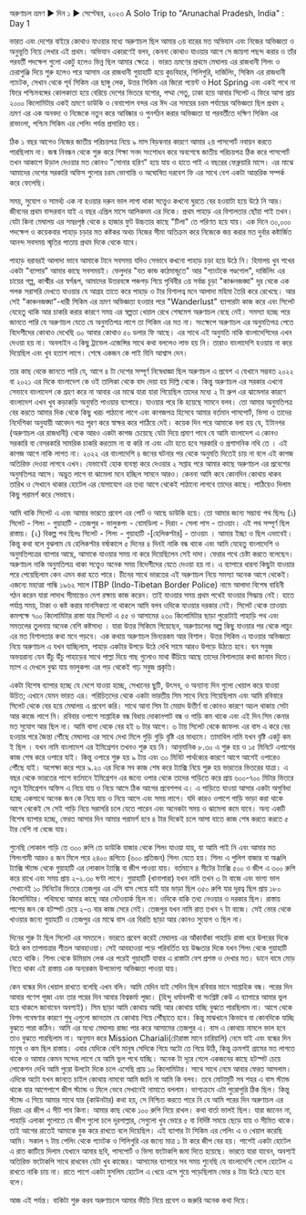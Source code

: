 অরুণাচল ভ্রমণ ▶ দিন ১ ▶ সেপ্টেম্বর, ২০২৩
A Solo Trip to "Arunachal Pradesh, India" : Day 1

ভারত এবং দেশের বাইরে কোথাও যাওয়ার মধ্যে অরুণাচল ছিল আমার ৩য় বারের মত অভিযান এবং নিজের অভিজ্ঞতা ও অনুভূতি নিয়ে লেখার এই প্রথম। অভিযান একারণেই বলব, কেননা কোথাও যাওয়ার আগে সে জায়গা পছন্দ করার ও তাঁর পরবর্তী পদক্ষেপ গুলো একটু হলেও ভিন্ন ছিল আমার ক্ষেত্রে । ভারত ভ্রমণের প্রথমে মেঘালয় এর রাজধানী শিলং ও চেরাপুঞ্জি দিয়ে শুরু হলেও পরে আসাম এর রাজধানী গুয়াহাটি হয়ে কুচবিহার, শিলিগুরি, দার্জিলিং, সিকিম এর রাজধানী গ্যাংটক, সেখান থেকে পূর্ব সিকিম এর ছাঙ্গু লেক, উত্তর সিকিম এর জিরো পয়েন্ট ও Hot Spring এবং একই পথে না ফিরে পশ্চিমবঙ্গের কোলকাতা হয়ে বেরিয়ে দেশের ভিতরে যশোর, পদ্মা সেতু, ঢাকা হয়ে আবার সিলেট এ ফিরে আসা প্রায় ২০০০ কিলোমিটার একই ভ্রমণে ডাউকি ও বেনাপোল বন্দর এর ঈদ এর সময়ের চরম পর্যায়ের অভিজ্ঞতা ছিল প্রথম ২ ভ্রমণ এর এক অনবদ্য ও নিজেকে নতুন করে আবিষ্কার ও পুনর্গঠন করার অভিজ্ঞতা যা পরবর্তীতে দক্ষিণ সিকিম এর রাভাংলা, পশ্চিম সিকিম এর পেলিং পর্যন্ত প্রসারিত হয়।

ঠিক ১ বছর আগেও নিজের জাতীয় পরিচয়পত্র নিয়ে ৯ মাস বিড়ম্বনার কারণে আমার ২য় পাসপোর্ট নবায়ন করতে পারছিলাম না। জন্ম নিবন্ধন থেকে শুরু করে শিক্ষা সনদ সংশোধন করে অবশেষে জাতীয় পরিচয়পত্র ঠিক করে পাসপোর্ট তখন আকাশে উড়াল দেওয়ার মত কোনও "সোনার হরিণ" হয়ে যায় ও হাতে পাই এ বছরের ফেব্রুয়ারি মাসে। এর মাঝে আমাদের দেশের সরকারি অফিস গুলোর চরম ভোগান্তি ও অঘোষিত দরবেশ ফি এর সাথে বেশ একটা আন্তরিক সম্পর্ক করে ফেলেছি। 

সময়, সুযোগ ও সামর্থ্য এক না হওয়ার দরুন ভাল লাগা থাকা সত্ত্বেও কখনো ঘুরতে বের হওয়াটা হয়ে উঠে নি আর। জীবনের প্রথম বান্দরবান যাই এ বছর এপ্রিল মাসে আলিকদম এর দিকে। প্রথম পাহাড় এর বিশালতার ছোঁয়া পাই তখন। যেটা কিনা মেঘালয় এর সমদ্রপৃষ্ঠ থেকে ৪ হাজার ফুট উচ্চতার কাছে "টিলা" তে পরিণত হয়ে যায়। এক দিনে ৩০,০০০ পদক্ষেপ ও কয়েকবার পাহাড় চড়ার মত কষ্টকর অথচ নিজের সীমা অতিক্রম করে নিজেকে জয় করার মত দুর্বার কষ্টার্জিত আনন্দ সবসময় স্মৃতির পাতায় প্রথম দিকে থেকে যাবে।

পাহাড় বরাবরই আলাদা ভাবে আমাকে টানে সবসময় যদিও সেভাবে কখনো পাহাড় চড়া হয়ে উঠে নি। হিমালয় খুব শখের একটা "ব্যাপার" আমার কাছে সবসময়ই। ফেলুদার "যত কান্ড কাঠমান্ডুতে" আর "গ্যাংটকে গণ্ডগোল", দার্জিলিং এর চায়ের গল্প, কাশ্মীর এর স্বর্গরূপ, আমাদের উত্তরবঙ্গে পঞ্চগড় গিয়ে পৃথিবীর ৩য় সর্বচ্চ চূড়া "কাঞ্চনজঙ্ঘা" দূর থেকে এক পলক সরাসরি দেখতে যাওয়ার যে আগ্রহ তাতে করে পাহাড় ও টার বিশালত্ব মনে আলাদা মহিমা তৈরি করে রেখেছে। আর সেই "কাঞ্চনজঙ্ঘা"-ধারী সিকিম এর ভ্রমণ অভিজ্ঞতা হওয়ার পরে "Wanderlust" ব্যাপারটা কাজ করে এবং সিলেট যেহেতু থাকি আর চাকরি করার কারণে সময় এর স্বল্পতা খেয়াল রেখে শেষমেশ অরুণাচল বেছে নেই। সমস্যা হচ্ছে পরে জানতে পারি যে অরুণাচল যেতে যে অনুমতিপত্র লাগে তা সিকিম এর মত না। সংক্ষেপে অরুণাচল এর অনুমতিপত্র পেতে বিদেশীদের কোথাও দেখেছি ৩০ আবার কোথাও ৫০ ডলার ফি আছে। এর সাথে এই অনুমতি নাকি বাংলাদেশিদের এখন দেওয়া হয় না। অনলাইন এ কিছু ট্রাভেল এজেন্সির সাথে কথা বললেও লাভ হয় নি। তারাও বাংলাদেশি হওয়ায় না করে দিয়েছিল এবং খুব হতাশ লাগে। শেষে একজন কে পাই যিনি আশ্বাস দেন। 

তার কাছ থেকে জানতে পারি যে, আগে ৪ টা দেশের সম্পূর্ণ নিষেধাজ্ঞা ছিল অরুণাচল এ প্রবেশ এ যেখানে সম্ভবত ২০২২ বা ২০২১ এর দিকে বাংলাদেশ কে ওই তালিকা থেকে বাদ দেয়া হয় দিল্লি থেকে। কিন্তু অরুণাচল এর সরকার এখনো সেভাবে বাংলাদেশ কে গ্রহণ করে না আবার এর মাঝে যারা যারা গিয়েছিল তাদের মধ্যে ২ টা গ্রুপ এর ঝামেলার কারণে বাংলাদেশ এখন খুব কড়াকড়ি অনুমতি পাওয়ার ব্যাপারে। যাওয়ার পরে কি হয়েছে সামনে বলব। তো আমার অনুমতিপত্র বের করতে আমার দিক থেকে কিছু খরচ পাঠানো লাগে এবং কাগজপত্র হিসেবে আমার বর্তমান পাসপোর্ট, ভিসা ও তাদের নির্দেশিকা অনুযায়ী আবেদন পত্র পূরণ করে স্বাক্ষর করে পাঠিয়ে দেই। কয়েক দিন পরে আমাকে বলা হয় যে, ইটানগর (অরুণাচল এর রাজধানী) থেকে আরও একটা কাগজ চেয়েছে যেটা দিয়ে প্রমাণ পাবে যে আমি বাংলাদেশ এ কোনও সরকারি বা বেসরকারি সামরিক চাকরি করতাম না বা করি না এবং এটা হতে হবে সরকারি ও প্রশাসনিক নথি তে । এই কাগজ আগে নাকি লাগত না। ২০২২ এর বাংলাদেশি ৪ জনের ঘটনার পর থেকে অনুমতি দিতেই চায় না বলে এই কাগজ অতিরিক্ত দেওয়া লাগবে এখন। যেভাবেই হোক ব্যবস্থা করে দেওয়ার ২ সপ্তাহ পরে আমার কাছে অরুণাচল এর প্রবেশের অনুমতিপত্র আসে। অদ্ভুত লাগে বা ঝামেলা মনে হচ্ছিল সামনে আরও। কেননা আমি কবে কোনদিন কোথায় থাকব তারিখ ও সেখানে থাকার হোটেল এর যোগাযোগ এর তথ্য আগে থেকেই পাঠানো লাগবে তাদের কাছে। পাঠিয়েও দিলাম কিছু পরামর্শ করে সেভাবে। 

আমি থাকি সিলেট এ এবং আমার ভারতে প্রবেশ এর পোর্ট ও আছে ডাউকি হয়ে। তো আমার জন্যে সম্ভাব্য পথ ছিলঃ  (১) সিলেট - শিলং - গুয়াহাটি - তেজপুর - ভালুকপং - বোমডিলা - দিরাং - সেলা পাস - তাওয়াং। এই পথ সম্পূর্ণ ছিল রাস্তায়। (২) বিকল্প পথ ছিলঃ  সিলেট - শিলং - গুয়াহাটি -[হেলিকপ্টার] - তাওয়াং । আমার ইচ্ছা ও ছিল এভাবেই। কিন্তু কথা বলে বুঝলাম যে হেলিকপ্টার বর্ষাকালে ৫ দিনের ৪ দিনই নাকি বন্ধ থাকে এবং আমি যেহেতু বাংলাদেশি ও অনুমতিপত্রের ব্যাপার আছে, আমাকে যাওয়ার সময় না করে দিয়েছিলেন সেই দাদা। ফেরার পথে চেষ্টা করতে বলেছেন। অরুণাচল নাকি অনুমতিপত্র থাকা সত্ত্বেও অনেক সময় বিদেশীদের যেতে দেওয়া হয় না। এ ব্যাপারে ধারনা কিছুটা যাওয়ার পরে পেয়েছিলাম কেন এমন করা হতে পারে। চীনের সাথে ভারতের এই অরুণাচল নিয়ে সমস্যা অনেক আগে থেকেই। এজন্যে মহাত্মা গান্ধি ১৯৬২ সালে ITBP (Indo-Tibetan Border Police) নামে আলাদা বিশেষ বাহিনী গঠন করেন যারা লাদাখ সীমান্তেও দেশ রক্ষায় কাজ করেন। তাই যাওয়ার সময় প্রথম পথেই যাওয়ার সিদ্ধান্ত নেই। হাতে পর্যাপ্ত সময়, টাকা ও কষ্ট করার মানসিকতা না থাকলে আমি বলব ওদিকে যাওয়ার দরকার নেই। সিলেট থেকে তাওয়াং কমপক্ষে ৭০০ কিলোমিটার রাস্তা যার সিলেট এ ৫৫ ও আসামের ২৩০ কিলোমিটার ছাড়া পুরোটাই পাহাড়ি পথ এবং সমতলের তুলনায় অনেক বেশি কষ্টসাধ্য । যারা উত্তর সিকিমে গিয়েছেন, অরুণাচলের অল্প কিছু যাওয়ার পর থেকে লাচুং এর মত বিশালতার কথা মনে পড়বে। এক কথায় অরুণাচল ভিন্যরকম আর বিশাল। উত্তর সিকিম এ যাওয়ার অভিজ্ঞতা নিয়ে অরুণাচল এ যখন যাচ্ছিলাম, পাহাড় একটার উপড়ে উঠে দেখি সামে আরও উপড়ে উঠতে হবে। ঘন সবুজ অভয়রান্য যেন উঁচু উঁচু পাহাড়ের সাথে পাল্লা দিয়ে গাছ গুলোও মাথা উঁচিয়ে আছে তাদের বিশালতার কথা জানান দিতে। ম্যাপ এ দেখলে বুঝা যায় ভালুকপং এর পড় থেকেই গাঢ় সবুজ প্রকৃতি।  

একটা বিশেষ ব্যাপার হচ্ছে যে দেশে যাওয়া হচ্ছে, সেখানের ছুটি, উৎসব, ও অন্যান্য দিন গুলো খেয়াল করে যাওয়া উচিত; এখানে যেমন ভারত এর। পরিচিতদের থেকে একটা ভারতীয় সিম সাথে নিয়ে গিয়েছিলাম এবং আমি রবিবারে সিলেট থেকে বের হয়ে মেঘালয় এ প্রবেশ করি। সাথে আনা সিম টা মেয়াদ উত্তীর্ণ বা কোনও কারণে অচল থাকায় সেটা আর কাজে লাগে নি। রবিবার ওপাশে সাপ্তাহিক বন্ধ বিধায় দোকানপাট বন্ধ ও গাড়ি কম থাকে এবং এই দিন সিম কেনার মত সুযোগ আর ছিল না। আমি বাসা থেকে বের হই ৬ টার আগে। ৬ টায় সিলেট থেকে জাফলং এর বাস এ করে বের হওয়ার পরে জৈন্তা পৌঁছে মেঘালয় এর সাথে দেখা মিলে গুড়ি গুড়ি বৃষ্টি এর মাধ্যমে। তামাবিল নামি যখন বৃষ্টি একটু কম ই ছিল । যখন নামি বাংলাদেশ এর ইমিগ্রেশন তখনও শুরু হয় নি। আনুমানিক ৮.৩০ এ শুরু হয় ও ১৫ মিনিটে এপাশের কাজ শেষ করে ওপারে যাই। কিন্তু ওপারে শুরু হয় ৯ টায় এবং ৩০ মিনিট পার্থক্যের কারণে আগে আগেই ওপারেও পৌঁছে যাই। অপেক্ষা করে পরে ৯.২০ এর দিকে সব কাজ শেষ করে ট্যাক্সি নিয়ে শুরু হয় ভারতের ভিতরের যাত্রা। এ বছর থেকে ভারতের পাশে বর্তমানে ইমিগ্রেশন এর জন্যে ওপার থেকে তাদের গাড়িতে করে প্রায় ৬০০-৭০০ মিটার ভিতরে নতুন ইমিগ্রেশন অফিস এ নিয়ে যায় ও নিয়ে আসে ঠিক আগের প্রবেশপথ এ। এ গাড়িতে যাওয়া আসার একটা অসুবিধা হচ্ছে একসাথে অনেক জন কে নিয়ে যায় ও নিয়ে আসে এবং সময় লাগে। যদি কারও ওপাশে গাড়ি ভাড়া করা থাকে আগে থেকেই সে সেই গাড়ি নিয়ে সরাসরি চলে যেতে পারেন এবং অনেকটা সময় ও ঝামেলা কমে যাবে। অন্য একটি বিশেষ ব্যাপার হচ্ছে, ফেরত আসার দিন আমার পরামর্শ হবে ৪ টার দিকেই চলে আসা যাতে কাজ শেষ করতে করতে ৫ টার বেশি না বেজে যায়। 

শুনেছি লোকাল গাড়ি তে ৩০০ রুপি তে ডাউকি বাজার থেকে শিলং যাওয়া যায়, যা আমি পাই নি এবং আমার মত শিলংগামী আরও ৪ জন মিলে পরে ২৪০০ রূপিতে (৬০০ প্রতিজন) শিলং যেতে হয়। শিলং এ পুলিশ বাজার বা অঞ্জলি ট্যাক্সি স্ট্যান্ড থেকে গুয়াহাটি এর লোকাল ট্যাক্সি বা জীপ পাওয়া যায়। বর্তমানে ৪ সীটের ট্যাক্সি ৫০০ ও জীপ এ ৩০০ রুপি করে রাখে এবং সময় প্রায় ২-২.৩০ ঘণ্টা লাগে। গুয়াহাটি (খানাপারা) যখন নামি তখন ৩ টা বাজে এবং ভাগ্য ভাল সেখানেই ১০ মিনিটের ভিতরে তেজপুর এর এসি বাস পেয়ে যাই যার ভাড়া ছিল ৩৫০ রুপি যার দূরত্ব ছিল প্রায় ১৮০ কিলোমিটার। পথিমধ্যে আমার কাছে আর নেটওয়ার্ক ছিল না। ওদিকে বাকি তথ্য নেওয়ার ও দরকার ছিল। রাস্তায় পাশের জন কে হটস্পট চেয়ে ২-৩ বার কাজ সেরে নেই। তেজপুর যখন নামি রাত তখন ৭ টা বাজে। সেই ভোর থেকে খাওয়ার জন্যে গুয়াহাটি ও তেজপুর এর মাঝে বাস এর বিরতি ছাড়া আর কোনও সুযোগ ও ছিল না। 

দিনের শুরু টা ছিল সিলেট এর সমতলে। ভারতে প্রবেশ করেই মেঘালয় এর আঁকাবাঁকা পাহাড়ি রাস্তা ধরে উপরের দিকে উঠে কম তাপমাত্রার শীতল আবহাওয়া। সেই আবহাওয়া পড়ে পরিবর্তিত হয় উষ্ণতার দিকে যখন শিলং থেকে গুয়াহাটি যেতে থাকি। শিলং থেকে উমিয়াম লেক এর পরেই গুয়াহাটি যাবার এ রাস্তাটা বেশ প্রশস্ত ও দেখার মত। ডানে বামে মোড় নিতে থাকা এই রাস্তায় এক অন্যরকম উপভোগ্য অভিজ্ঞতা পাওয়া যায়। 

কেন বন্ধের দিন খেয়াল রাখতে বলেছি এখন বলি। আমি যেদিন যাই সেদিন ছিল রবিবার মানে সাপ্তাহিক বন্ধ। পরের দিন আবার গণেশ পূজা এবং তার পরের দিন আবার বিশ্বকর্মা পূজা। (হিন্দু ধর্মাবলম্বী বা সংশ্লিষ্ট কেউ এ ব্যাপারে আমার ভুল হয়ে থাকলে জানাবেন অবশ্যই)। সিম ছাড়া আমি কোথায় আছি আর কোথায় যাচ্ছি বুঝতে পারছিলাম না। আগে থেকে বিশদ গবেষণার কারণে শুধু এগুলো জানতাম যে কোথায় গিয়ে পৌঁছাতে হবে। কিন্তু মাঝখানে কিভাবে বা কোনদিকে যাচ্ছি বুঝতে পারা কঠিন। আমি এর মধ্যে মেঘালয় রাজ্য পার করে আসামের তেজপুর এ। বাস এ কোথায় নামলে ভাল হবে তাও বুঝতে পারছিলাম না। অনুমান করে Mission Chariali(চৌরাস্তা মানে চারিয়ালি) নেমে যাই এবং বন্ধের দিন মানুষ ও কম ছিল রাস্তায়। এবার যেদিকে বেশি মানুষ সেদিকে গিয়ে অটো তে গিয়ে উঠি, কিন্তু ক্রমশই গ্রামের মত লাগতে থাকে ও আমার কেমন সন্দেহ লাগে যে আমি ভুল পথে যাচ্ছি। অনেক টা দূরে গেলে একজনের কাছে হটস্পট চেয়ে লোকেশন দেখি আমি পুরো উলটো দিকে চলে এসেছি প্রায় ১০ কিলোমিটার। সাথে সাথে নেমে আবার ফেরত আসলাম। এদিকে অটো যখন জানতে চাইল কোথায় নামবো আমি জানি না আমি কি বলব। তবে মোটামুটি সব শহর এ বাস স্ট্যান্ড থাকে যার আশেপাশে জীপ স্ট্যান্ড ও মিলে ভেবে সেখানেই নামাতে বললাম। ভাগ্যক্রমে এটা পুরোপুরি ঠিক ছিল। কিন্তু স্ট্যান্ড এ গিয়ে আমার সাথে যার (কাউনটার) কথা হয়, সে নিশ্চিত করতে পারে নি যে আমি পরের দিন অরুণাচল এর দিরাং এর জীপ এ সীট পাব কিনা। আমার কাছ থেকে ১০০ রুপি নিয়ে রাখল। কথা বার্তা ভালই ছিল। যারা জানেন না, পাহাড়ি এলাকা গুলোতে যে জীপ গুলো চলে দূরপাল্লার, সেগুলো খুব ভোরে ৫ বা নির্দিষ্ট সময়ে ছেড়ে যায় ও সীমিত থাকে। তাই আগের রাতেই আমাকে বুক করে রাখতে বলে দিয়েছিল। এই ব্যাপার টা সিকিম এর পেলিং এ ও খেয়াল করেছি আমি। সকাল ৭ টায় পেলিং থেকে গ্যাংটক ও শিলিগুরি এর জন্যে মাত্র ১ টা করে জীপ বের হয়। পাশেই একটা হোটেল এ রাত কাটিয়ে দিলাম যেখানে আমার ছবি, পাসপোর্ট ও ভিসা ফটোকপি জমা দিতে হয়েছে। ভারতে যারা যাবেন, অবশ্যই অতিরিক্ত ফটোকপি সাথে রাখবেন যেটা খুব কাজের। আসামের ব্যাপারে সব সময় শুনেছি যে বাংলাদেশি গেলে হোটেল এ রাখতে নাকি চায় না। রাতে পাশে একটা মুসলিম হোটেল এ খেয়ে এসে শুয়ে পড়েছিলাম ভোর ৪ টায় উঠে যেতে হবে বলে। 

আজ এই পর্যন্ত। বাকিটা শুরু করব অরুণাচলে আমার ভীতি নিয়ে প্রবেশ ও জরুরি অনেক কথা দিয়ে। 

